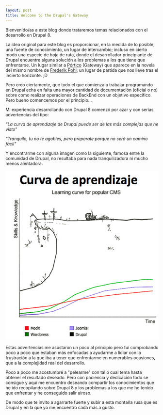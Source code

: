 ```yaml
---
layout: post
title: Welcome to the Drupal's Gateway
---
```


Bienvenido/as a este blog donde trataremos temas relacionados con el desarrollo en Drupal 8.

La idea original para este blog es proporcionar, en la medida de lo posible, una fuente de conocimiento, un lugar de intercambio; incluso en cierto modo una especie de hoja de ruta, donde el desarrollador principiante de Drupal encuentre alguna solución a los problemas a los que tiene que enfrentarse.
Un lugar similar a [Pórtico](https://es.wikipedia.org/wiki/P%C3%B3rtico_(novela)) (Gateway) que aparece en la novela del mismo nombre de [Frederik Pohl](https://es.wikipedia.org/wiki/Frederik_Pohl); un lugar de partida que nos lleve tras el incierto horizonte. ;D

Pero creo ciertamente, que todo el que comienza a trabajar programando en Drupal echa en falta una mayor cantidad de documentación (oficial o no) sobre como realizar operaciones de BackEnd con un objetivo especifico.
Pero bueno comencemos por el principio...

Mi experiencia desarrollando con Drupal 8 comenzó por azar y con serias advertencias del tipo:

  *"La curva de aprendizaje de Drupal puede ser de las más complejas que he visto"*

   *"Tranquilo, tu no te agobies, pero preparate porque no será un camino fácil"*

Y encontrarme con alguna imagen como la siguiente, famosa entre la comunidad de Drupal, no resultaba para nada tranquilizadora ni mucho menos alentadora.

![Curva Aprendizaje Drupal](/images/Curva_Drupal.png)

Estas advertencias me asustaron un poco al principio pero fuí comprobando poco a poco que estaban más enfocadas a ayudarme a lidiar con la frustración a la que iba a tener que enfrentarme en numerables ocasiones, que a la complejidad real del desarrollo.

Poco a poco me acostumbré a "pelearme" con tal o cual tema hasta obtener el resultado deseado. Pero con paciencia y dedicación todo se consigue y aquí me encuentro deseando compartir los conocimientos que he ido recopilando sobre Drupal 8 y los problemas a los que me he tenido que enfrentar y he conseguido salir airoso.

De modo que te invito a agarrarte fuerte y subir a esta montaña rusa que es Drupal y en la que yo me encuentro cada más a gusto.

<script id="dsq-count-scr" src="//riloto-github-io.disqus.com/count.js" async></script>